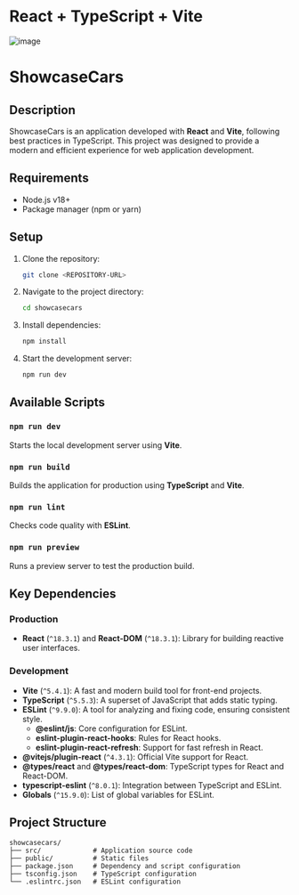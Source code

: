 # React + TypeScript + Vite

![image](https://github.com/user-attachments/assets/118d9efd-80f3-4f46-a6f1-a43cda7d6399)

# ShowcaseCars

## Description
ShowcaseCars is an application developed with **React** and **Vite**, following best practices in TypeScript. This project was designed to provide a modern and efficient experience for web application development.

## Requirements
- Node.js v18+ 
- Package manager (npm or yarn)

## Setup
1. Clone the repository:  
   ```bash
   git clone <REPOSITORY-URL>
   ```
2. Navigate to the project directory:  
   ```bash
   cd showcasecars
   ```
3. Install dependencies:  
   ```bash
   npm install
   ```
4. Start the development server:  
   ```bash
   npm run dev
   ```

## Available Scripts

### `npm run dev`
Starts the local development server using **Vite**.

### `npm run build`
Builds the application for production using **TypeScript** and **Vite**.

### `npm run lint`
Checks code quality with **ESLint**.

### `npm run preview`
Runs a preview server to test the production build.

## Key Dependencies

### Production
- **React** (`^18.3.1`) and **React-DOM** (`^18.3.1`): Library for building reactive user interfaces.

### Development
- **Vite** (`^5.4.1`): A fast and modern build tool for front-end projects.
- **TypeScript** (`^5.5.3`): A superset of JavaScript that adds static typing.
- **ESLint** (`^9.9.0`): A tool for analyzing and fixing code, ensuring consistent style.
  - **@eslint/js**: Core configuration for ESLint.
  - **eslint-plugin-react-hooks**: Rules for React hooks.
  - **eslint-plugin-react-refresh**: Support for fast refresh in React.
- **@vitejs/plugin-react** (`^4.3.1`): Official Vite support for React.
- **@types/react** and **@types/react-dom**: TypeScript types for React and React-DOM.
- **typescript-eslint** (`^8.0.1`): Integration between TypeScript and ESLint.
- **Globals** (`^15.9.0`): List of global variables for ESLint.

## Project Structure
```plaintext
showcasecars/
├── src/             # Application source code
├── public/          # Static files
├── package.json     # Dependency and script configuration
├── tsconfig.json    # TypeScript configuration
└── .eslintrc.json   # ESLint configuration
```

